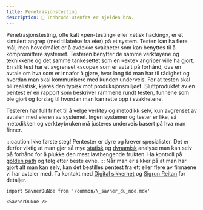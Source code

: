 ```yaml
---
title: Penetrasjonstesting
description: 🥷 Innbrudd utenfra er sjelden bra.
---
```


Penetrasjonstesting, ofte kalt «pen-testing» eller «etisk hacking», er et simulert angrep (med tillatelse fra eier) på et system. Testen kan ha flere mål, men hovedmålet er å avdekke svakheter som kan benyttes til å kompromittere systemet. Testeren benytter de samme verktøyene og teknikkene og det samme tankesettet som en «ekte» angriper ville ha gjort. En slik test har et avgrenset «scope» som er avtalt på forhånd, dvs en avtale om hva som er innafor å gjøre, hvor lang tid man har til rådighet og hvordan man skal kommunisere med kunden underveis. For at testen skal bli realistisk, kjøres den typisk mot produksjonsmiljøet. Sluttproduktet av en pentest er en rapport som beskriver rammene rundt testen, funnene som ble gjort og forslag til hvordan man kan rette opp i svakhetene.

Testeren har full frihet til å velge verktøy og metodikk selv, kun avgrenset av avtalen med eieren av systemet. Ingen systemer og tester er like, så metodikken og verktøybruken må justeres underveis basert på hva man finner.

:::caution Ikke første steg!
Pentester er dyre og krever spesialister. Det er derfor viktig at man gjør så mye [statisk](kodeanalyse) og [dynamisk](dynamiskanalyse) analyse man kan selv på forhånd for å plukke den mest lavthengende frukten.
Ha kontroll på [golden path](/docs/goldenpath) og følg etter beste evne.
:::
Når man er sikker på at man har gjort alt man kan selv, kan det bestilles pentest fra ett eller flere av firmaene vi har avtaler med. Ta kontakt med [Digital sikkerhet](https://teamkatalog.nav.no/area/adf0151b-83c2-43e7-91ec-bd078230f688) og [Sigrun Reitan](https://teamkatalog.nav.no/resource/R135445) for detaljer.

```mdx-code-block
import SavnerDuNoe from '/common/\_savner_du_noe.mdx'

<SavnerDuNoe />
```
